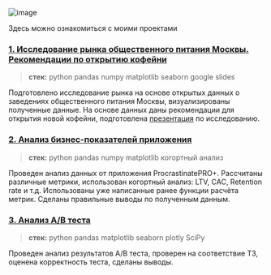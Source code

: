 ![image](https://lh3.googleusercontent.com/fife/AK0iWDzIjsMZJVlBxOywDGk_Lxfh7Aja_BQia5VC8Y2h2PXx3MjLc2ok7pqN47IBaOqYHBl30VvhDcfbs33qRZxYE22Tp_SNZ_SALVXUgvllMHtMA_Wh86Wo7su7LlZFFFftPgiHsWEYqDXe8lOavcWPiKhbcdiU7cOQ1lNI1NvZt0HYrpMS-XiAmWPnwkhq6zFTdzem2rEaAd-rMB9bRnW4coqQoP-x7Cc80do1PNhle7yCWGrtUguK-8Y2ZVCtEYPitdrVG3jOJH7CqSSkPU6sZIceVt3uyKApThS-kwZ24TjV_AME8mLUIWkrfE5r7L67s2u0khaBGxJVMeZR3sLRZwK5kED2AXy0mAejWyKgGwnxd9EGLcZXAgI5c0Z0tmpDCgx6JhkhisIBZx9u-4U6EZ0O2FXMPAlBfKsGknzZtbnl7EsYwj6E7A2jIpvoLv8MaTBHLQ3d8odqv1xbwiBrVh3t0eCBZJibd9IRY6ZaB3axQyXvU37NSd7J2ne4PwrBEvCq1xzG6otQSC91FMik4KzPCgbHSAsqPmSR-Q0_jcfuq8dAB5wl48ujbnIeSKHiMZNy5ctYKYparZhJQnZ7te2NffBVcH4dWrPN_Dhx_xINTYdgEb9SyDSEtU3zCMRfHEliS6EN9pL3NMos6IIe9XJ4MPfbcqdhsSYuPkUktEPazg-cNycmjYi1HinplbBQjjcv7SyjXONjkuthbFjRvqw3lEpc1x_JR5oNHLeyrvQNrI-JW8B5in3OIV3kWG0XTvDrj0Bv5zLTdXGcGv76rKhewYw6ZGrJsxZgHUUoDh3XXpDCVRExaKqBN0tVX-5ntQMrfdNylESuOM70Fhalz5ZvrXdYLzbYe3pj3zS0GwXupRPdlIHxnh2iMQXbISd2iJfTsNToWUHG5dFsx_br129_YQzLUFlZjpEHWQWco0t-a9kLKgl_Xa9FtK0sS7sGAlLfhZLw39PTWcP2o2aoO6FaeNtHsflncI_yvzcgu0eW1xZTe3yQYOAqGRHPF3kD2ddXTilWIbR998QuIUkb8rrc1kWrwICFZ_annF6t_vzrBKTMsrXY95YRsy9lZ3DSHVabeF3fP4FPbSe_DQlF-5rq4w3Y4j-ejri3qVwSiG7q7PQfClc5HeDQdgIxBdV7kPO72jAuC9Vzxsfu8F27qcYMWNM4gNZNwCfG7HfnTH-Gj3t4Jlwb0dDjnJ31ZkXgBxUv_yE3ya5Rchnpmv75ynETNBrl4vz1EZhhuN9yn9C91Nj_EtB8humX6vcvh7QPDXOpKAAyYqqDQiWF0xSTX5sNQZiIqe4RsACip52lMg8QxaCeERFLQt5iZotRzvL5aRQvhaPLA3-jrll4Wm3LoWQ-k7X2FjTtWHhkZKFAIWYHFPc8_0_EPNO3qGt3lDhYt1H9IHFZBP1Tp-Pm1WpOLUTuKpSGkSsIe_diKBIGbWdE9pd0KkgWrCNwvaLZud982nFFgXDRG9h6dR7mNEunUhZpAjiBV_GD7tHFkq4BXb13GZupUMjLlnALBA=w1366-h651)

Здесь можно ознакомиться с моими проектами
### [1. Исследование рынка общественного питания Москвы. Рекомендации по открытию кофейни](https://github.com/bulanovapolina/Portfolio/blob/main/%D0%90%D0%BD%D0%B0%D0%BB%D0%B8%D0%B7%20%D1%80%D1%8B%D0%BD%D0%BA%D0%B0%20%D0%BE%D0%B1%D1%89%D0%B5%D1%81%D1%82%D0%B2%D0%B5%D0%BD%D0%BD%D0%BE%D0%B3%D0%BE%20%D0%BF%D0%B8%D1%82%D0%B0%D0%BD%D0%B8%D1%8F%20%D0%9C%D0%BE%D1%81%D0%BA%D0%B2%D1%8B/%D0%90%D0%BD%D0%B0%D0%BB%D0%B8%D0%B7%20%D1%80%D1%8B%D0%BD%D0%BA%D0%B0%20%D0%9C%D0%BE%D1%81%D0%BA%D0%B2%D1%8B%20%D1%81%20%D1%80%D0%B5%D0%BA%D0%BE%D0%BC%D0%B5%D0%BD%D0%B4%D0%B0%D1%86%D0%B8%D1%8F%D0%BC%D0%B8%20%D0%BF%D0%BE%20%D0%BE%D1%82%D0%BA%D1%80%D1%8B%D1%82%D0%B8%D1%8E%20%D0%BA%D0%BE%D1%84%D0%B5%D0%B9%D0%BD%D0%B8.ipynb)
> **стек:** python pandas numpy matplotlib seaborn google slides

Подготовлено исследование рынка на основе открытых данных о заведениях общественного питания Москвы, визуализированы полученные данные. На основе данных даны рекомендации для открытия новой кофейни, подготовлена [презентация](https://github.com/bulanovapolina/Portfolio/blob/main/%D0%90%D0%BD%D0%B0%D0%BB%D0%B8%D0%B7%20%D1%80%D1%8B%D0%BD%D0%BA%D0%B0%20%D0%BE%D0%B1%D1%89%D0%B5%D1%81%D1%82%D0%B2%D0%B5%D0%BD%D0%BD%D0%BE%D0%B3%D0%BE%20%D0%BF%D0%B8%D1%82%D0%B0%D0%BD%D0%B8%D1%8F%20%D0%9C%D0%BE%D1%81%D0%BA%D0%B2%D1%8B/%D0%9F%D1%80%D0%B5%D0%B7%D0%B5%D0%BD%D1%82%D0%B0%D1%86%D0%B8%D1%8F%20%D0%BF%D0%BE%20%D0%B8%D1%81%D1%81%D0%BB%D0%B5%D0%B4%D0%BE%D0%B2%D0%B0%D0%BD%D0%B8%D1%8E%20%D1%80%D1%8B%D0%BD%D0%BA%D0%B0%20%D0%B7%D0%B0%D0%B2%D0%B5%D0%B4%D0%B5%D0%BD%D0%B8%D0%B9%20%D0%BE%D0%B1%D1%89%20%D0%BF%D0%B8%D1%82%D0%B0%D0%BD%D0%B8%D1%8F%20%D0%B2%20%D0%9C%D0%BE%D1%81%D0%BA%D0%B2%D0%B5%20.pdf) по исследованию.

### [2. Анализ бизнес-показателей приложения](https://github.com/bulanovapolina/Portfolio/blob/main/%D0%90%D0%BD%D0%B0%D0%BB%D0%B8%D0%B7%20%D0%B1%D0%B8%D0%B7%D0%BD%D0%B5%D1%81-%D0%BF%D0%BE%D0%BA%D0%B0%D0%B7%D0%B0%D1%82%D0%B5%D0%BB%D0%B5%D0%B9%20%D0%BF%D1%80%D0%B8%D0%BB%D0%BE%D0%B6%D0%B5%D0%BD%D0%B8%D1%8F/%D0%90%D0%BD%D0%B0%D0%BB%D0%B8%D0%B7%20%D1%83%D0%B1%D1%8B%D1%82%D0%BA%D0%BE%D0%B2%20%D0%BF%D1%80%D0%B8%D0%BB%D0%BE%D0%B6%D0%B5%D0%BD%D0%B8%D1%8F.ipynb)

> **стек:** python pandas numpy matplotlib когортный анализ 

Проведен анализ данных от приложения ProcrastinatePRO+.
Рассчитаны различные метрики, использован когортный анализ: LTV, CAC, Retention rate и т.д. Использованы уже написанные ранее функции расчёта метрик. Сделаны правильные выводы по полученным данным.  

### [3. Анализ А/В теста](https://github.com/bulanovapolina/Portfolio/blob/main/%D0%90%D0%BD%D0%B0%D0%BB%D0%B8%D0%B7%20%D1%80%D0%B5%D0%B7%D1%83%D0%BB%D1%8C%D1%82%D0%B0%D1%82%D0%BE%D0%B2%20%D0%90%D0%92%20%D1%82%D0%B5%D1%81%D1%82%D0%B0/%D0%90%D0%BD%D0%B0%D0%BB%D0%B8%D0%B7%20%D1%80%D0%B5%D0%B7%D1%83%D0%BB%D1%8C%D1%82%D0%B0%D1%82%D0%BE%D0%B2%20%D0%90%D0%92%20%D1%82%D0%B5%D1%81%D1%82%D0%B0.ipynb)
> **стек:** python pandas matplotlib seaborn plotly SciPy

Проведен анализ результатов А/В теста, проверен на соответствие ТЗ, оценена корректность теста, сделаны выводы.



